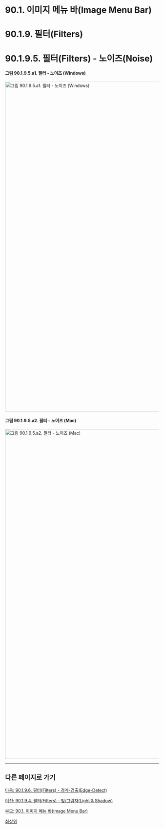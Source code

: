 # 90.1. 이미지 메뉴 바(Image Menu Bar)
# 90.1.9. 필터(Filters)
# 90.1.9.5. 필터(Filters) - 노이즈(Noise)

#### 그림 90.1.9.5.a1. 필터 - 노이즈 (Windows)
<img width="1080" alt="그림 90.1.9.5.a1. 필터 - 노이즈 (Windows)" environment="Windows 10 GIMP 2.10.36" src="https://github.com/wonder13662/gimp/assets/15767104/9091628a-5898-49a9-ad8a-78856324ded9">

#### 그림 90.1.9.5.a2. 필터 - 노이즈 (Mac)
<img width="1080" alt="그림 90.1.9.5.a2. 필터 - 노이즈 (Mac)" environment="MacOS:Sonoma 14.2.1 GIMP 2.10.36" src="https://github.com/wonder13662/gimp/assets/15767104/f5e41713-0856-4cde-a934-641b793be00a">

***

## 다른 페이지로 가기

[다음: 90.1.9.6. 필터(Filters) - 경계-검출(Edge-Detect)](./90-01-09-filtersx-06-edge_detect.md)

[이전: 90.1.9.4. 필터(Filters) - 빛/그림자(Light & Shadow)](./90-01-09-filtersx-04-light_n_shadow.md)

[부모: 90.1. 이미지 메뉴 바(Image Menu Bar)](./90-01-00-image-menu-bar.md)

[최상위](./00-home.md)
